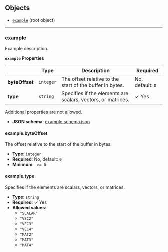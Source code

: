 ## Objects
* [`example`](#reference-example) (root object)


---------------------------------------
<a name="reference-example"></a>
### example

Example description.

**`example` Properties**

|   |Type|Description|Required|
|---|---|---|---|
|**byteOffset**|`integer`|The offset relative to the start of the buffer in bytes.|No, default: `0`|
|**type**|`string`|Specifies if the elements are scalars, vectors, or matrices.| &#10003; Yes|

Additional properties are not allowed.

* **JSON schema**: [example.schema.json](schema/example.schema.json)

#### example.byteOffset

The offset relative to the start of the buffer in bytes.

* **Type**: `integer`
* **Required**: No, default: `0`
* **Minimum**: ` >= 0`

#### example.type

Specifies if the elements are scalars, vectors, or matrices.

* **Type**: `string`
* **Required**:  &#10003; Yes
* **Allowed values**:
    * `"SCALAR"`
    * `"VEC2"`
    * `"VEC3"`
    * `"VEC4"`
    * `"MAT2"`
    * `"MAT3"`
    * `"MAT4"`


